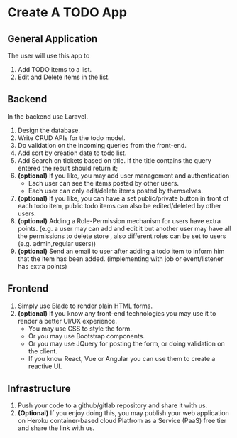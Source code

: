 # Create A TODO App
## General Application
The user will use this app to 
1. Add TODO items to a list.
2. Edit and Delete items in the list.


## Backend
In the backend use Laravel.
1. Design the database.
2. Write CRUD APIs for the todo model.
3. Do validation on the incoming queries from the front-end.
4. Add sort by creation date to todo list.
5. Add Search on tickets based on title. If the title contains the query entered the result should return it;
6. **(optional)** If you like, you may add user management and authentication
    - Each user can see the items posted by other users.
    - Each user can only edit/delete items posted by themselves.
7. **(optional)** If you like, you can have a set public/private button
    in front of each todo item, public todo items can also be edited/deleted by other users.
8. **(optional)** Adding a Role-Permission mechanism for users have extra points.
    (e.g. a user may can add and edit it but another user may have all the permissions to delete store ,
    also different roles can be set to users (e.g. admin,regular users))
9. **(optional)** Send an email to user after adding a todo item to inform him that the item has been added.
    (implementing with job or event/listener has extra points)


## Frontend
1. Simply use Blade to render plain HTML forms.
2. **(optional)** If you know any front-end technologies you may use it
 to render a better UI/UX experience.
    - You may use CSS to style the form.
    - Or you may use Bootstrap components.
    - Or you may use JQuery for posting the form, or doing validation on the client.
    - If you know React, Vue or Angular you can use them to create a reactive UI.
 

## Infrastructure
1. Push your code to a github/gitlab repository and share it with us.
1. **(Optional)** If you enjoy doing this, you may publish your web application on 
Heroku container-based cloud Platfrom as a Service (PaaS) free tier and share the link with us. 